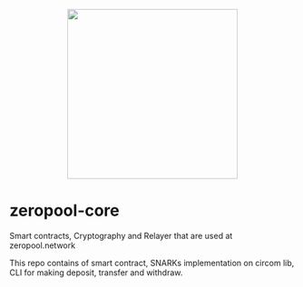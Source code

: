 <p align="center">
  <img src="https://zeropoolnetwork.github.io/zeropool-core/img/zeropool.svg" width="300px"></img>
</p>


# zeropool-core

Smart contracts, Cryptography and Relayer that are used at zeropool.network


This repo contains of smart contract, SNARKs implementation on circom lib, CLI for making deposit, transfer and withdraw.
